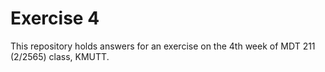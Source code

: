 # Exercise 4
This repository holds answers for an exercise on the 4th week of MDT 211 (2/2565) class, KMUTT.
